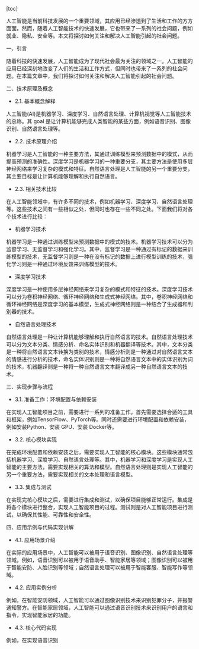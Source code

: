
[toc]                    
                
                
人工智能是当前科技发展的一个重要领域，其应用已经渗透到了生活和工作的方方面面。然而，随着人工智能技术的快速发展，它也带来了一系列的社会问题，例如就业、隐私、安全等。本文将探讨如何关注和解决人工智能引起的社会问题。

一、引言

随着科技的快速发展，人工智能成为了现代社会最为关注的领域之一。人工智能的应用已经深刻地改变了人们的生活和工作方式，但同时也带来了一系列的社会问题。在本篇文章中，我们将探讨如何关注和解决人工智能引起的社会问题。

二、技术原理及概念

- 2.1. 基本概念解释

人工智能(AI)是机器学习、深度学习、自然语言处理、计算机视觉等人工智能技术的总称。其 goal 是让计算机能够完成人类智能的某些方面，例如语音识别、图像识别、自然语言处理等。

- 2.2. 技术原理介绍

机器学习是人工智能的一种主要方法，其通过训练模型来预测数据中的模式，从而提高预测的准确性。深度学习是机器学习的一种重要分支，其主要方法是使用多层神经网络来学习复杂的模式和特征。自然语言处理是人工智能的另一个重要分支，其主要目标是让计算机能够理解和执行自然语言。

- 2.3. 相关技术比较

在人工智能领域中，有许多不同的技术，例如机器学习、深度学习、自然语言处理等。这些技术之间有一些相似之处，但同时也存在一些不同之处。下面我们将对各个技术进行比较：

- 机器学习技术

机器学习是一种通过训练模型来预测数据中的模式的技术。机器学习技术可以分为监督学习、无监督学习和强化学习。其中，监督学习是一种通过有标记的数据来训练模型的技术，无监督学习则是一种在没有标记的数据上进行模型训练的技术，强化学习则是一种通过环境反馈来训练模型的技术。

- 深度学习技术

深度学习是一种使用多层神经网络来学习复杂的模式和特征的技术。深度学习技术可以分为卷积神经网络、循环神经网络和生成式神经网络。其中，卷积神经网络和循环神经网络是深度学习的基本模型，生成式神经网络则是一种结合了生成器和判别器的技术。

- 自然语言处理技术

自然语言处理是一种让计算机能够理解和执行自然语言的技术。自然语言处理技术可以分为文本分类、情感分析、命名实体识别和机器翻译等技术。其中，文本分类是一种将自然语言文本转换为类别的技术，情感分析则是一种通过对自然语言文本的情感进行分析的技术，命名实体识别则是一种将自然语言文本中的实体识别为词的技术，机器翻译则是一种将一种自然语言文本翻译成另一种自然语言文本的技术。

三、实现步骤与流程

- 3.1. 准备工作：环境配置与依赖安装

在实现人工智能项目之前，需要进行一系列的准备工作。首先需要选择合适的工具和框架，例如TensorFlow、PyTorch等。同时还需要进行环境配置和依赖安装，例如安装Python、安装 GPU、安装 Docker等。

- 3.2. 核心模块实现

在完成环境配置和依赖安装之后，需要实现人工智能的核心模块。这些模块通常包括机器学习、深度学习、自然语言处理等。其中，机器学习和深度学习是实现人工智能的主要方法，需要实现相关的算法和模型。自然语言处理则是实现人工智能的另一个重要方法，需要实现相关的文本处理和语言模型。

- 3.3. 集成与测试

在实现完核心模块之后，需要进行集成和测试，以确保项目能够正常运行。集成是将各个模块进行整合，实现人工智能项目的过程。测试则是对人工智能项目进行测试，以确保其性能、可靠性和安全性。

四、应用示例与代码实现讲解

- 4.1. 应用场景介绍

在实际的应用场景中，人工智能可以被用于语音识别、图像识别、自然语言处理等领域。例如，语音识别可以被用于语音助手、智能家居等领域；图像识别可以被用于智能安防、人脸识别等领域；自然语言处理可以被用于智能客服、智能写作等领域。

- 4.2. 应用实例分析

例如，在智能安防领域，人工智能可以通过图像识别技术来识别犯罪分子，并报警通知警方。在智能家居领域，人工智能可以通过语音识别技术来识别用户的语言和指令，实现智能家居的功能。

- 4.3. 核心代码实现

例如，在实现语音识别

